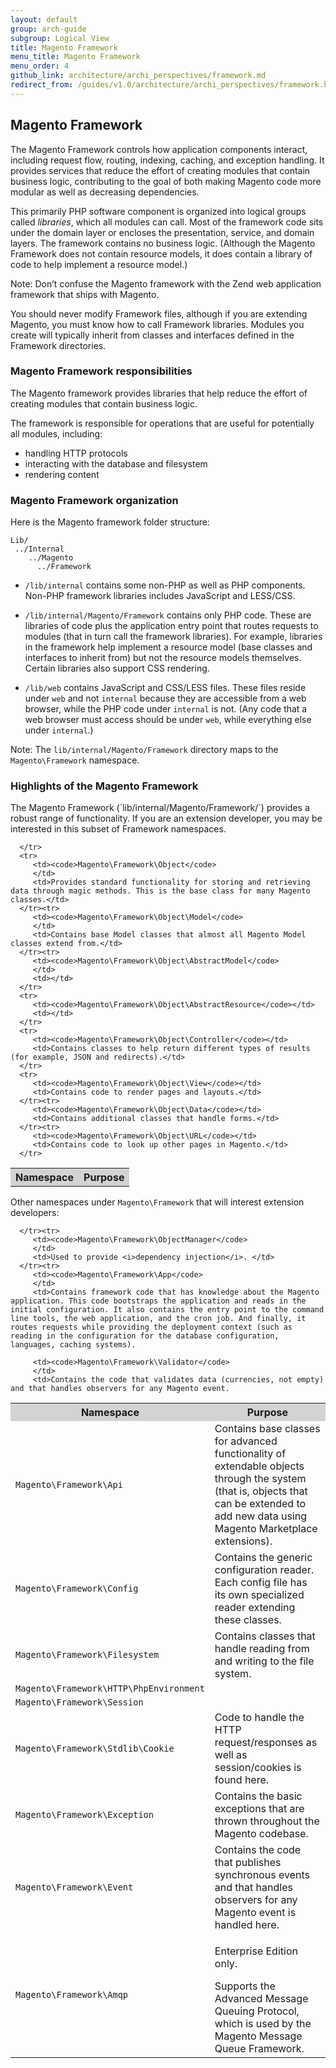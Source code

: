 ```yaml
---
layout: default
group: arch-guide
subgroup: Logical View
title: Magento Framework
menu_title: Magento Framework
menu_order: 4
github_link: architecture/archi_perspectives/framework.md
redirect_from: /guides/v1.0/architecture/archi_perspectives/framework.html
---
```



<h2>Magento Framework</h2>
The Magento Framework controls how application components interact, including request flow, routing, indexing, caching, and exception handling. It provides services that reduce the effort of creating modules that contain business logic, contributing to the goal of both making Magento code more modular as well as decreasing dependencies. 

This primarily PHP software component is organized into logical groups called <i>libraries</i>, which all modules can call.  Most of the framework code sits under the domain layer or encloses the presentation, service, and domain layers. The framework contains no business logic.
(Although the Magento Framework does not contain resource models, it does contain a library of code to help implement a resource model.) 

<div class="bs-callout bs-callout-info" id="info">
  <p>Note: Don’t confuse the Magento framework with the Zend web application framework that ships with Magento.</p>
</div>

You should never modify Framework files, although if you are extending Magento, you must know how to call Framework libraries. Modules you create will typically inherit from classes and interfaces defined in the Framework directories.  

<h3>Magento Framework responsibilities</h3>
The Magento framework provides libraries that help reduce the effort of creating modules that contain business logic.

The framework is responsible for operations that are useful for potentially all modules, including: 

* handling HTTP protocols
* interacting with the database and filesystem
* rendering content

<h3>Magento Framework organization</h3>
Here is the Magento framework folder structure:

```
Lib/
 ../Internal
    ../Magento
      ../Framework
 ```

* `/lib/internal` contains some non-PHP as well as PHP components. Non-PHP framework libraries includes JavaScript and LESS/CSS. 

* `/lib/internal/Magento/Framework`  contains only PHP code. These are libraries of code plus the application entry point that routes requests to modules (that in turn call the framework libraries). For example,  libraries in the framework help implement a resource model (base classes and interfaces to inherit from) but not the resource models themselves. Certain libraries also support CSS rendering.

* `/lib/web` contains JavaScript and CSS/LESS files. These files reside  under `web` and not `internal` because they are accessible from a web browser, while the PHP code under `internal` is not. (Any code that a web browser must access should be under `web`, while everything else under `internal`.)

<div class="bs-callout bs-callout-info" id="info">
  <p>Note: The <code>lib/internal/Magento/Framework</code> directory maps to the <code>Magento\Framework</code> namespace.</p>
</div>


<h3>Highlights of the Magento Framework</h3>
The Magento Framework (`lib/internal/Magento/Framework/`) provides a robust range of functionality. If you are an extension developer, you may be interested in this subset of Framework namespaces.
 

<table>
   <tbody>
      <tr style="background-color: lightgray">
         <th>Namespace</th>
         <th>Purpose</th>
         
      </tr>
      <tr>
         <td><code>Magento\Framework\Object</code>
         </td>
         <td>Provides standard functionality for storing and retrieving data through magic methods. This is the base class for many Magento classes.</td>
      </tr><tr>
         <td><code>Magento\Framework\Object\Model</code>
         </td>
         <td>Contains base Model classes that almost all Magento Model classes extend from.</td>
      </tr><tr>
         <td><code>Magento\Framework\Object\AbstractModel</code>
         </td>
         <td></td>
      </tr>
      <tr>
         <td><code>Magento\Framework\Object\AbstractResource</code></td>
         <td></td>
      </tr>
      <tr>
         <td><code>Magento\Framework\Object\Controller</code></td>
         <td>Contains classes to help return different types of results (for example, JSON and redirects).</td>
      </tr>
      <tr>
         <td><code>Magento\Framework\Object\View</code></td>
         <td>Contains code to render pages and layouts.</td>
      </tr><tr>
         <td><code>Magento\Framework\Object\Data</code></td>
         <td>Contains additional classes that handle forms.</td>
      </tr><tr>
         <td><code>Magento\Framework\Object\URL</code></td>
         <td>Contains code to look up other pages in Magento.</td>
      </tr>
   </tbody>
</table>

<p>Other namespaces under <code>Magento\Framework</code> that will interest extension developers:</p>

<table>
   <tbody>
      <tr style="background-color: lightgray">
         <th>Namespace</th>
         <th>Purpose</th>
         
      </tr><tr>
         <td><code>Magento\Framework\ObjectManager</code>
         </td>
         <td>Used to provide <i>dependency injection</i>. </td>
      </tr><tr>
         <td><code>Magento\Framework\App</code>
         </td>
         <td>Contains framework code that has knowledge about the Magento application. This code bootstraps the application and reads in the initial configuration. It also contains the entry point to the command line tools, the web application, and the cron job. And finally, it routes requests while providing the deployment context (such as reading in the configuration for the database configuration, languages, caching systems).

</td>
      </tr><tr>
         <td><code>Magento\Framework\Api</code>
         </td>
         <td>Contains base classes for advanced functionality of extendable objects through the system (that is, objects that can be extended to add new data using Magento Marketplace extensions).</td>
      </tr><tr>
         <td><code>Magento\Framework\Config</code>
         </td>
         <td>Contains the generic configuration reader. Each config file has its own specialized reader extending these classes.</td>
      </tr><tr>
         <td><code>Magento\Framework\Filesystem</code>
         </td>
         <td>Contains classes that handle reading from and writing to the file system.</td>
      </tr><tr>
      <tr>
         <td><code>Magento\Framework\HTTP\PhpEnvironment</code>
         </td>
         <td></td>
      </tr><tr>
         <td><code>Magento\Framework\Session</code>
         </td>
         <td></td>
      </tr><tr>
         <td><code>Magento\Framework\Stdlib\Cookie</code>
         </td>
         <td>Code to handle the HTTP request/responses as well as session/cookies is found here.</td>
      </tr><tr>
         <td><code>Magento\Framework\Exception</code>
         </td>
         <td>Contains the basic exceptions that are thrown throughout the Magento codebase.</td>
      </tr>
      <tr>
         <td><code>Magento\Framework\Event</code>
         </td>
         <td>Contains the code that publishes synchronous events and that handles observers for any Magento event is handled here.
</td>
      </tr>
<tr>

         <td><code>Magento\Framework\Validator</code>
         </td>
         <td>Contains the code that validates data (currencies, not empty) and that handles observers for any Magento event.
</td>
      </tr>
      <tr>
      <td><code>Magento\Framework\Amqp</code></td>
      <td><p>Enterprise Edition only.</p>
      <p></p>Supports the Advanced Message Queuing Protocol, which is used by the Magento Message Queue Framework.</td>
      </tr>
</tbody>
</table>


